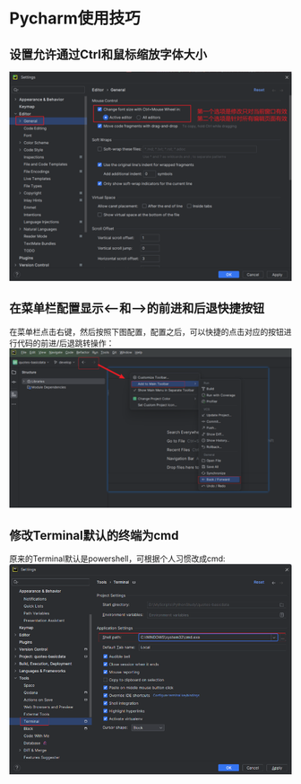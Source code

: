 # Pycharm使用技巧

## 设置允许通过Ctrl和鼠标缩放字体大小
![图片描述](./设置允许通过Ctrl和鼠标缩放字体大小.png)

## 在菜单栏配置显示<--和-->的前进和后退快捷按钮
在菜单栏点击右键，然后按照下图配置，配置之后，可以快捷的点击对应的按钮进行代码的前进/后退跳转操作：
![图片描述](./在菜单栏配置显示前进和后退快捷按钮.png)

## 修改Terminal默认的终端为cmd
原来的Terminal默认是powershell，可根据个人习惯改成cmd:
![图片描述](./修改Terminal默认的终端为cmd.png)